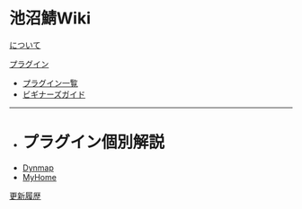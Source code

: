 # 池沼鯖Wiki

[<i class="fa fa-question-circle"></i>について](about.md)

[<i class="fa fa-plug"></i>プラグイン]()

  * [<i class="fa fa-list"></i>プラグイン一覧](plugins.md)
  * [ビギナーズガイド](plugins/beginners_guide.md)
  - - - -
  * # プラグイン個別解説
  * [<i class="fa fa-globe"></i>Dynmap](plugins/dynmap.md)
  * [<i class="fa fa-home"></i>MyHome](plugins/myhome.md)

[<i class="fa fa-pencil"></i>更新履歴](update_notes.md)